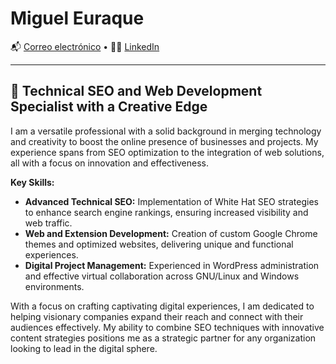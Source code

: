 # Miguel Euraque

📬 [Correo electrónico](mailto:miguel@vidaextrema.org) • 👨‍💼 [LinkedIn](https://linkedin.com/in/mykeura)

---

## 🌟 Technical SEO and Web Development Specialist with a Creative Edge

I am a versatile professional with a solid background in merging technology and creativity to boost the online presence of businesses and projects. My experience spans from SEO optimization to the integration of web solutions, all with a focus on innovation and effectiveness.

**Key Skills:**

- **Advanced Technical SEO:** Implementation of White Hat SEO strategies to enhance search engine rankings, ensuring increased visibility and web traffic.  
- **Web and Extension Development:** Creation of custom Google Chrome themes and optimized websites, delivering unique and functional experiences.  
- **Digital Project Management:** Experienced in WordPress administration and effective virtual collaboration across GNU/Linux and Windows environments.  

With a focus on crafting captivating digital experiences, I am dedicated to helping visionary companies expand their reach and connect with their audiences effectively. My ability to combine SEO techniques with innovative content strategies positions me as a strategic partner for any organization looking to lead in the digital sphere.
